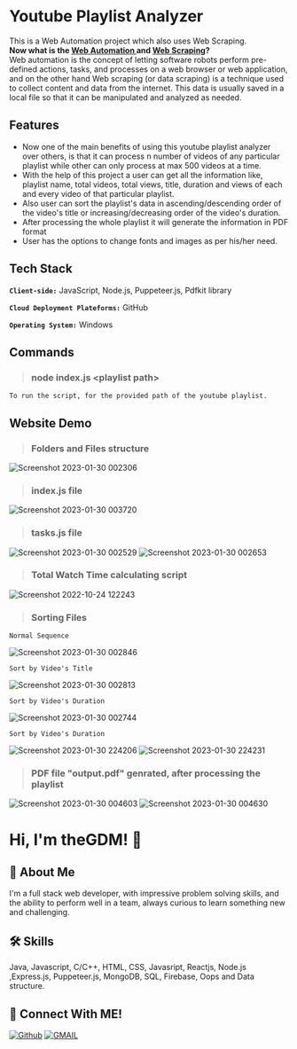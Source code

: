 # Youtube Playlist Analyzer
This is a Web Automation project which also uses Web Scraping.<br/>
**Now what is the <ins> Web Automation </ins> and <ins>Web Scraping</ins>?** <br />
Web automation is the concept of letting software robots perform pre-defined actions, tasks, and processes on a web browser or web application, and on the 
other hand Web scraping (or data scraping) is a technique used to collect content and data from the internet. This data is usually saved in a local file so that it can be manipulated and analyzed as needed.

## Features
- Now one of the main benefits of using this youtube playlist analyzer over others, is that it can process n number of videos of any particular playlist
  while other can only process at max 500 videos at a time.
- With the help of this project a user can get all the information like, playlist name, total videos, total views, title, duration and views of each and every 
  video of that particular playlist.
- Also user can sort the playlist's data in ascending/descending order of the video's title or increasing/decreasing order of the video's duration.
- After processing the whole playlist it will generate the information in PDF format
- User has the options to change fonts and images as per his/her need.

## Tech Stack

**`Client-side:`** JavaScript, Node.js, Puppeteer.js, Pdfkit library

**`Cloud Deployment Plateforms:`** GitHub

**`Operating System:`** Windows

## Commands
  > ### node index.js \<playlist path\> <br /> 
    To run the script, for the provided path of the youtube playlist.

  
## Website Demo
  > ### Folders and Files structure <br /> 
  ![Screenshot 2023-01-30 002306](https://user-images.githubusercontent.com/89511377/215349476-5072afbf-4fa7-4221-be57-55333845269e.jpg)


  > ### index.js file
  ![Screenshot 2023-01-30 003720](https://user-images.githubusercontent.com/89511377/215349847-f42bf840-201f-463b-be99-5e2749b1e3a2.jpg)
  
  > ### tasks.js file
  ![Screenshot 2023-01-30 002529](https://user-images.githubusercontent.com/89511377/215349546-8c6eb317-caa9-4ca9-8d82-3e073925fc89.jpg)
  ![Screenshot 2023-01-30 002653](https://user-images.githubusercontent.com/89511377/215349553-94965456-65dd-4d1f-bf48-6acbaa492465.jpg)

  > ### Total Watch Time calculating script
  ![Screenshot 2022-10-24 122243](https://user-images.githubusercontent.com/89511377/197465085-3923e6ec-dd95-40d9-80b3-a57e6cf6d6b8.jpg)

  > ### Sorting Files
  `Normal Sequence`
  
  ![Screenshot 2023-01-30 002846](https://user-images.githubusercontent.com/89511377/215349903-4bf0706b-1cb8-4ced-8d56-2e77cf056aae.jpg)
  
  `Sort by Video's Title`
  
  ![Screenshot 2023-01-30 002813](https://user-images.githubusercontent.com/89511377/215350021-ebe75428-82ec-40bd-a9b7-edc31b2e3748.jpg)

  `Sort by Video's Duration`
  
  ![Screenshot 2023-01-30 002744](https://user-images.githubusercontent.com/89511377/215350157-070fd329-d713-46c4-9040-19e372309ead.jpg)

  `Sort by Video's Duration`
  
  ![Screenshot 2023-01-30 224206](https://user-images.githubusercontent.com/89511377/215552849-dadb0def-e818-4980-8329-91f877644489.jpg)
  ![Screenshot 2023-01-30 224231](https://user-images.githubusercontent.com/89511377/215552905-d962fc81-d860-4337-b0f2-c8fd20186125.jpg)
    
  > ### PDF file "output.pdf" genrated, after processing the playlist
  ![Screenshot 2023-01-30 004603](https://user-images.githubusercontent.com/89511377/215350448-abfd37e0-4276-458f-8f77-402874c6d6e8.jpg)
  ![Screenshot 2023-01-30 004630](https://user-images.githubusercontent.com/89511377/215350456-ae83016c-9069-4a38-aed8-23c8386690cb.jpg)

# Hi, I'm theGDM! 👋
## 🚀 About Me
I'm a full stack web developer, with impressive problem solving skills,
and the ability to perform well in a team, always curious to learn something new and challenging.


## 🛠 Skills
Java, Javascript, C/C++, HTML, CSS, Javasript, Reactjs, Node.js ,Express.js, Puppeteer.js, MongoDB, SQL, Firebase, Oops and Data structure.

## 🔗 Connect With ME!
[![Github](https://img.shields.io/badge/github-000?style=for-the-badge&logo=github&logoColor=)](https://github.com/theGDM)
[![GMAIL](https://img.shields.io/badge/Gmail-ea4335?style=for-the-badge&logo=gmail&logoColor=white)](mailto:gyandeepmehra370@gmail.com)
